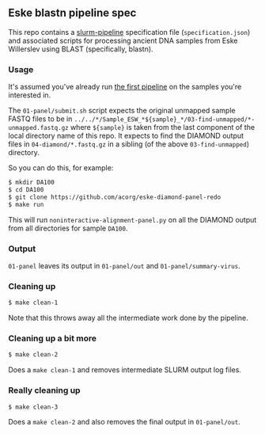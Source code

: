 ## Eske blastn pipeline spec

This repo contains a
[slurm-pipeline](https://github.com/acorg/slurm-pipeline) specification
file (`specification.json`) and associated scripts for processing ancient
DNA samples from Eske Willerslev using BLAST (specifically, blastn).

### Usage

It's assumed you've already run
[the first pipeline](https://github.com/acorg/eske-pipeline-spec) on the
samples you're interested in.

The `01-panel/submit.sh` script expects the original unmapped sample FASTQ
files to be in
`../../*/Sample_ESW_*${sample}_*/03-find-unmapped/*-unmapped.fastq.gz`
where `${sample}` is taken from the last component of the local directory
name of this repo.  It expects to find the DIAMOND output files in
`04-diamond/*.fastq.gz` in a sibling (of the above `03-find-unmapped`)
directory.

So you can do this, for example:

```sh
$ mkdir DA100
$ cd DA100
$ git clone https://github.com/acorg/eske-diamond-panel-redo
$ make run
```

This will run `noninteractive-alignment-panel.py` on all the DIAMOND output
from all directories for sample `DA100`.

### Output

`01-panel` leaves its output in `01-panel/out` and
`01-panel/summary-virus`.

### Cleaning up

```sh
$ make clean-1
```

Note that this throws away all the intermediate work done by the pipeline.

### Cleaning up a bit more

```sh
$ make clean-2
```

Does a `make clean-1` and removes intermediate SLURM output log files.

### Really cleaning up

```sh
$ make clean-3
```

Does a `make clean-2` and also removes the final output in `01-panel/out`.
